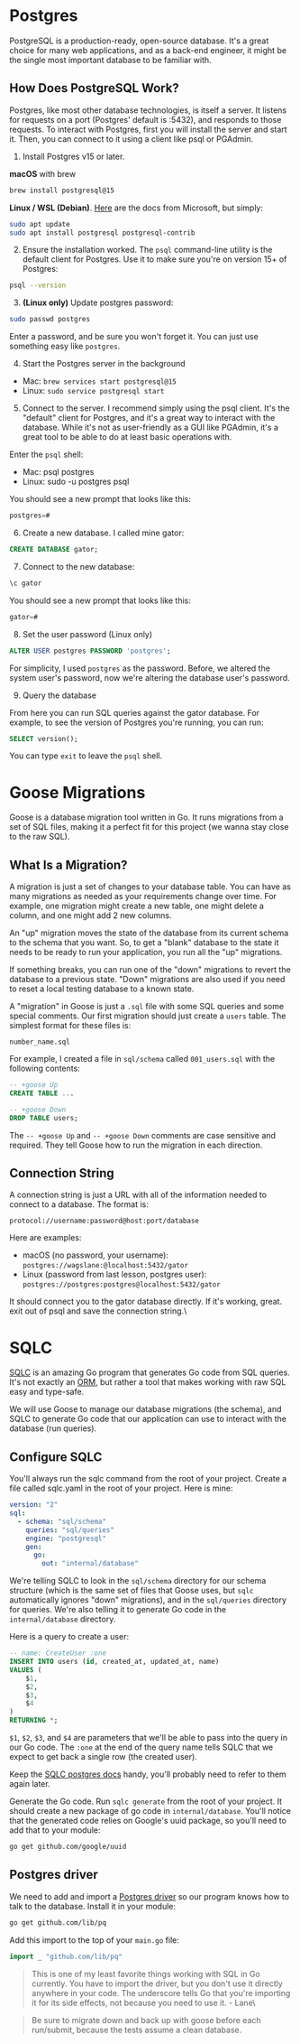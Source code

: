 # Postgres

PostgreSQL is a production-ready, open-source database. It's a great choice for
many web applications, and as a back-end engineer, it might be the single most
important database to be familiar with.

## How Does PostgreSQL Work?

Postgres, like most other database technologies, is itself a server. It listens
for requests on a port (Postgres' default is :5432), and responds to those
requests. To interact with Postgres, first you will install the server and start
it. Then, you can connect to it using a client like psql or PGAdmin.

1. Install Postgres v15 or later.

**macOS** with brew

```zsh
brew install postgresql@15
```

**Linux / WSL (Debian)**.
[Here](https://learn.microsoft.com/en-us/windows/wsl/tutorials/wsl-database#install-postgresql)
are the docs from Microsoft, but simply:

```bash
sudo apt update
sudo apt install postgresql postgresql-contrib
```

2. Ensure the installation worked. The `psql` command-line utility is the default
client for Postgres. Use it to make sure you're on version 15+ of Postgres:

```bash
psql --version
```

3. **(Linux only)** Update postgres password:

```bash
sudo passwd postgres
```

Enter a password, and be sure you won't forget it. You can just use something
easy like `postgres`.

4. Start the Postgres server in the background
 - Mac: `brew services start postgresql@15`
 - Linux: `sudo service postgresql start`

5. Connect to the server. I recommend simply using the psql client. It's the
"default" client for Postgres, and it's a great way to interact with the
database. While it's not as user-friendly as a GUI like PGAdmin, it's a great
tool to be able to do at least basic operations with.

Enter the `psql` shell:

- Mac: psql postgres
- Linux: sudo -u postgres psql

You should see a new prompt that looks like this:

```sql
postgres=#
```

6. Create a new database. I called mine gator:

```sql
CREATE DATABASE gator;
```

7. Connect to the new database:

```sql
\c gator
```

You should see a new prompt that looks like this:

```sql
gator=#
```

8. Set the user password (Linux only)

```sql
ALTER USER postgres PASSWORD 'postgres';
```

For simplicity, I used `postgres` as the password. Before, we altered the
system user's password, now we're altering the database user's password.

9. Query the database

From here you can run SQL queries against the gator database. For example, to
see the version of Postgres you're running, you can run:

```sql
SELECT version();
```

You can type `exit` to leave the `psql` shell.

# Goose Migrations
Goose is a database migration tool written in Go. It runs migrations from a set
of SQL files, making it a perfect fit for this project (we wanna stay close to
the raw SQL).

## What Is a Migration?
A migration is just a set of changes to your database table. You can have as
many migrations as needed as your requirements change over time. For example,
one migration might create a new table, one might delete a column, and one
might add 2 new columns.

An "up" migration moves the state of the database from its current schema to
the schema that you want. So, to get a "blank" database to the state it needs
to be ready to run your application, you run all the "up" migrations.

If something breaks, you can run one of the "down" migrations to revert the
database to a previous state. "Down" migrations are also used if you need to
reset a local testing database to a known state.

A "migration" in Goose is just a `.sql` file with some SQL queries and some special comments. Our first migration should just create a `users` table. The simplest format for these files is:

```
number_name.sql
```

For example, I created a file in `sql/schema` called `001_users.sql` with the
following contents:

```SQL
-- +goose Up
CREATE TABLE ...

-- +goose Down
DROP TABLE users;
```

The `-- +goose Up` and `-- +goose Down` comments are case sensitive and required.
They tell Goose how to run the migration in each direction.

## Connection String

A connection string is just a URL with all of the information needed to connect
to a database. The format is:

```
protocol://username:password@host:port/database
```

Here are examples:

- macOS (no password, your username): `postgres://wagslane:@localhost:5432/gator`
- Linux (password from last lesson, postgres user): 
`postgres://postgres:postgres@localhost:5432/gator`

It should connect you to the gator database directly. If it's working, great.
exit out of psql and save the connection string.\

# SQLC

[SQLC](https://sqlc.dev/) is an amazing Go program that generates Go code from
SQL queries. It's not exactly an [ORM](https://www.freecodecamp.org/news/what-is-an-orm-the-meaning-of-object-relational-mapping-database-tools/),
but rather a tool that makes working with raw SQL easy and type-safe.

We will use Goose to manage our database migrations (the schema), and SQLC to
generate Go code that our application can use to interact with the database
(run queries).

## Configure SQLC

You'll always run the sqlc command from the root of your project. Create a file
called sqlc.yaml in the root of your project. Here is mine:

```yaml
version: "2"
sql:
  - schema: "sql/schema"
    queries: "sql/queries"
    engine: "postgresql"
    gen:
      go:
        out: "internal/database"
```

We're telling SQLC to look in the `sql/schema` directory for our schema structure
(which is the same set of files that Goose uses, but `sqlc` automatically ignores
"down" migrations), and in the `sql/queries` directory for queries. We're also
telling it to generate Go code in the `internal/database` directory.

Here is a query to create a user:

```sql
-- name: CreateUser :one
INSERT INTO users (id, created_at, updated_at, name)
VALUES (
    $1,
    $2,
    $3,
    $4
)
RETURNING *;
```

`$1`, `$2`, `$3`, and `$4` are parameters that we'll be able to pass into the query in
our Go code. The `:one` at the end of the query name tells SQLC that we expect to
get back a single row (the created user).

Keep the [SQLC postgres docs](https://docs.sqlc.dev/en/latest/tutorials/getting-started-postgresql.html)
handy, you'll probably need to refer to them again later.

Generate the Go code. Run `sqlc generate` from the root of your project.
It should create a new package of go code in `internal/database`.
You'll notice that the generated code relies on Google's uuid package, so
you'll need to add that to your module:

```bash
go get github.com/google/uuid
```

## Postgres driver

We need to add and import a [Postgres driver](https://github.com/lib/pq)
so our program knows how to talk to the database. Install it in your module:

```bash
go get github.com/lib/pq
```

Add this import to the top of your `main.go` file:

```go
import _ "github.com/lib/pq"
```


>This is one of my least favorite things working with SQL in Go currently.
You have to import the driver, but you don't use it directly anywhere in your
code. The underscore tells Go that you're importing it for its side effects,
not because you need to use it. - Lane\


>Be sure to migrate down and back up with goose before each run/submit, because the tests assume a clean database.